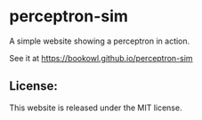 # perceptron-sim
A simple website showing a perceptron in action.

See it at https://bookowl.github.io/perceptron-sim

## License:

This website is released under the MIT license.
